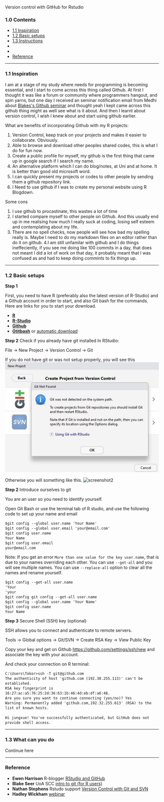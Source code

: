 Version control with GitHub for Rstudio

### 1.0 Contents

- [1.1 Inspiration](https://github.com/jungxue/R-lyublyu-Git/blob/master/README.md#11-inspiration)
- [1.2 Basic setups](https://github.com/jungxue/R2Git/blob/master/README.md#12-basic-setups)
- [1.3 Instructions](https://github.com/jungxue/R2Git#13-instructions)
- []()
- []()
- [Reference]()

-------------------------------------------------------------------------------------------------------------------

### 1.1 Inspiration

I am at a stage of my study where needs for programming is becoming essential, and I start to come across this thing called Github. At first I thought it was like a forum or community where programmers hangout, and spin yarns, but one day I received an seminar notification email from Medhi about [Blakes's Github seminar](https://github.com/sccuoa/intro-to-git) and thought yeah I kept came across this github thing might as well see what is it about. And then I learnt about version control, I wish I knew about and start using github earlier.

What are benefits of incorporating Github with my R projects:

1. Version Control, keep track on your projects and makes it easier to collaborate. Obviously. 
2. Able to browse and download other peoples shared codes, this is what I do for fun now.
3. Create a public profile for myself, my github is the first thing that came up in google search if I search my name.
4. An alternative platform which I can do blog/notes, at Uni and at home. It is better than good old microsoft word. 
5. I can quickly present my projects or codes to other people by sending them a github repository link.
6. I Need to use github if I was to create my personal website using R Blogdown.

Some cons

1. I use github to procastinate, this wastes a lot of time
2. I started compare myself to other people on Github. And this usually end up in me realising how much I really suck at coding, losing self esteem and contemplating about my life. 
3. There are no spell checks, now people will see how bad my spelling really is. Maybe I need to do my markdown files on an editor rather than do it on github. 
4.I am still unfamilar with github and I do things ineffeciently, if you see me doing like 100 commits in a day, that does not meant I did a lot of work on that day, it probably meant that I was confused as and had to keep doing commints to fix things up.  

-------------------------------------------------------------------------------------------------------------------

### 1.2 Basic setups

**Step 1**

First, you need to have R (preferably also the latest version of R-Studio) and a Github account in order to start, and also Git bash for the commands. Here are links for you to start your download. 

- [**R**](https://cran.r-project.org/)
- [**R-Studio**](https://www.rstudio.com/products/rstudio/download/)
- [**Github**](https://github.com/)
- [**Gtitbash**](https://gitforwindows.org/) or [automatic download](https://git-scm.com/download/win)

**Step 2**  Check if you already have git installed In RStudio:

File → New Project → Version Control → Git

If you do not have git or was not setup properly, you will see this
![screenshot1](R2Git1.jpg)

Otherwise you will something like this. 
![screenshot2](R2Git2.jpg)

**Step 2** Introduce ourselves to git

You are an user so you need to identify yourself.

Open Git Bash or use the terminal tab of R studio, and use the following code to set up your name and email

```git
$git config --global user.name 'Your Name'
$git config --global user.email 'your@email.com'
$git config user.name
Your Name
$git config user.email
your@email.com
```
Note: If you get an error `More than one value for the key user.name`, that is due to your names overriding each other.
You can use `--get-all` and you will see multiple names. 
You can use `--replace-all` option to clear all the names and rename yourself. 

```git
$git config --get-all user.name
'Your
'your
$git config git config --get-all user.name 
$git config --global user.name 'Your Name'
$git config user.name
Your Name
```

**Step 3** Secure Shell (SSH) key (optional)

SSH allows you to connect and authenticate to remote servers.

Tools → Global options → Git/SVN → Create RSA Key → View Public Key

Copy your key and get on Github https://github.com/settings/ssh/new and associate the key with your account.

And check your connection on R terminal: 

```git
C:\Users\Tokor>ssh -T git@github.com
The authenticity of host 'github.com (192.30.255.113)' can't be established.
RSA key fingerprint is 16:27:ac:a5:76:25:2d:36:63:1b:46:4d:eb:df:a6:48.
Are you sure you want to continue connecting (yes/no)? Yes
Warning: Permanently added 'github.com,192.32.255.613' (RSA) to the list of known hosts.

Hi jungxue! You've successfully authenticated, but GitHub does not provide shell access.

```

-------------------------------------------------------------------------------------------------------------------

### 1.3 What can you do
Continue here




-------------------------------------------------------------------------------------------------------------------

### Reference

- **Ewen Harrison** R-blogger [RStudio and GitHub](https://www.r-bloggers.com/rstudio-and-github/)
- **Blake Seer** UoA SCC [intro to git (for R users)](https://github.com/sccuoa/intro-to-git)
- **Nathan Stephens** Rstudo support [Version Control with Git and SVN](https://support.rstudio.com/hc/en-us/articles/200532077-Version-Control-with-Git-and-SVN)
- **Hadley Wickham** [webinar](https://www.rstudio.com/resources/webinars/collaboration-and-time-travel-version-control-with-git-github-and-rstudio/)

